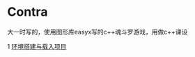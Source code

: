 # Contra
大一时写的，使用图形库easyx写的c++魂斗罗游戏，用做c++课设

1 [环境搭建与载入项目](http://hjwblog.com/archives/%E5%86%99%E8%87%AA%E5%B7%B1%E7%9A%84%E6%B8%B8%E6%88%8F%E5%BC%95%E6%93%8E-%E9%AD%82%E6%96%97%E7%BD%97%E6%BA%90%E4%BB%A3%E7%A0%81%E8%AF%A6%E8%A7%A3-1%E7%8E%AF%E5%A2%83%E6%90%AD%E5%BB%BA%E4%B8%8E%E8%BD%BD%E5%85%A5%E9%A1%B9%E7%9B%AE)
